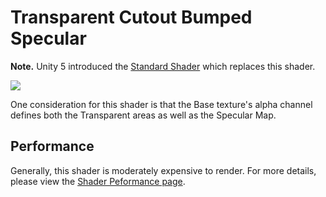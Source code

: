 Transparent Cutout Bumped Specular
==================================

**Note.** Unity 5 introduced the [Standard Shader](shader-StandardShader) which replaces this shader.

![](../uploads/Shaders/Shader-TransCutoutBumpSpec.png) 

One consideration for this shader is that the Base texture's alpha channel defines both the Transparent areas as well as the Specular Map.

<!-- include shader-TransCutFamilyImport -->

<!-- include shader-BumpSubsetImport -->

<!-- include shader-SpecularSubsetImport -->

Performance
-----------


Generally, this shader is moderately expensive to render. For more details, please view the [Shader Peformance page](shader-Performance).
